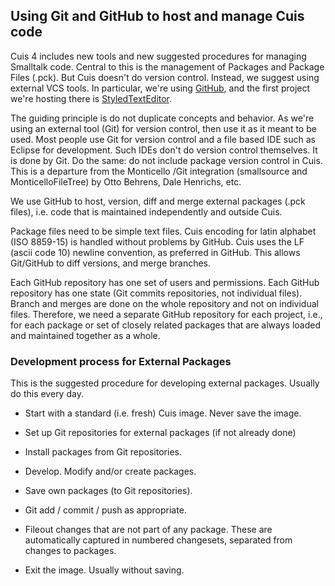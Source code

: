 ## Using Git and GitHub to host and manage Cuis code

Cuis 4 includes new tools and new suggested procedures for managing Smalltalk code. Central to this is the management of Packages and Package Files (.pck). But Cuis doesn't do version control. Instead, we suggest using external VCS tools.  In particular, we're using [GitHub](http://www.github.com/), and the first project we're hosting there is [StyledTextEditor](https://github.com/bpieber/Cuis-StyledTextEditor).

The guiding principle is do not duplicate concepts and behavior. As we're using an external tool (Git) for version control, then use it as it meant to be used. Most people use Git for version control and a file based IDE such as Eclipse for development. Such IDEs don't do version control themselves. It is done by Git. Do the same: do not include package version control in Cuis. This is a departure from the Monticello /Git integration (smallsource and MonticelloFileTree) by Otto Behrens, Dale Henrichs, etc.

We use GitHub to host, version, diff and merge external packages (.pck files), i.e. code that is maintained independently and outside Cuis.

Package files need to be simple text files. Cuis encoding for latin alphabet (ISO 8859-15) is handled without problems by GitHub. Cuis uses the LF (ascii code 10) newline convention, as preferred in GitHub. This allows Git/GitHub to diff versions, and merge branches.

Each GitHub repository has one set of users and permissions. Each GitHub repository has one state (Git commits repositories, not individual files). Branch and merges are done on the whole repository and not on individual files. Therefore, we need a separate GitHub repository for each project, i.e., for each package or set of closely related packages that are always loaded and maintained together as a whole.

### Development process for External Packages

This is the suggested procedure for developing external packages. Usually do this every day.

* Start with a standard (i.e. fresh) Cuis image. Never save the image.

* Set up Git repositories for external packages (if not already done)

* Install packages from Git repositories.

* Develop. Modify and/or create packages.

* Save own packages (to Git repositories).

* Git add / commit / push as appropriate.

* Fileout changes that are not part of any package. These are automatically captured in numbered changesets, separated from changes to packages.

* Exit the image. Usually without saving.
